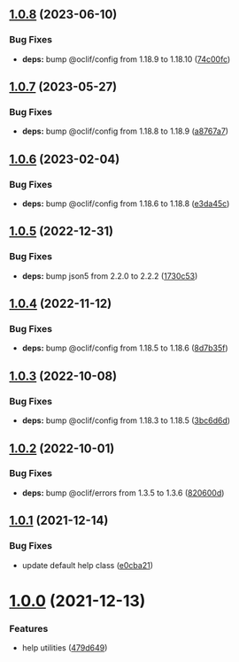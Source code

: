 ## [1.0.8](https://github.com/oclif/help/compare/1.0.7...1.0.8) (2023-06-10)


### Bug Fixes

* **deps:** bump @oclif/config from 1.18.9 to 1.18.10 ([74c00fc](https://github.com/oclif/help/commit/74c00fcb9fe77d1ae8acf3fce15014b5c0939f99))



## [1.0.7](https://github.com/oclif/help/compare/1.0.6...1.0.7) (2023-05-27)


### Bug Fixes

* **deps:** bump @oclif/config from 1.18.8 to 1.18.9 ([a8767a7](https://github.com/oclif/help/commit/a8767a751dd974333cdda31aaac0a1356f629471))



## [1.0.6](https://github.com/oclif/help/compare/1.0.5...1.0.6) (2023-02-04)


### Bug Fixes

* **deps:** bump @oclif/config from 1.18.6 to 1.18.8 ([e3da45c](https://github.com/oclif/help/commit/e3da45c8fbeae13b24be9ee37e22a938bcb12bbd))



## [1.0.5](https://github.com/oclif/help/compare/1.0.4...1.0.5) (2022-12-31)


### Bug Fixes

* **deps:** bump json5 from 2.2.0 to 2.2.2 ([1730c53](https://github.com/oclif/help/commit/1730c53db449e6c19de5794b38f708c3eb87e7de))



## [1.0.4](https://github.com/oclif/help/compare/1.0.3...1.0.4) (2022-11-12)


### Bug Fixes

* **deps:** bump @oclif/config from 1.18.5 to 1.18.6 ([8d7b35f](https://github.com/oclif/help/commit/8d7b35f3577350a8f7688a1b19992b9baf6418b4))



## [1.0.3](https://github.com/oclif/help/compare/1.0.2...1.0.3) (2022-10-08)


### Bug Fixes

* **deps:** bump @oclif/config from 1.18.3 to 1.18.5 ([3bc6d6d](https://github.com/oclif/help/commit/3bc6d6dd41dc75c25dc5995e365f0827687cb8c5))



## [1.0.2](https://github.com/oclif/help/compare/v1.0.1...1.0.2) (2022-10-01)


### Bug Fixes

* **deps:** bump @oclif/errors from 1.3.5 to 1.3.6 ([820600d](https://github.com/oclif/help/commit/820600dd63083e9d7bd9c710b0e502d4979794c3))



## [1.0.1](https://github.com/oclif/help/compare/v1.0.0...v1.0.1) (2021-12-14)


### Bug Fixes

* update default help class ([e0cba21](https://github.com/oclif/help/commit/e0cba211f293088e7ddbac857b8ac939559b5854))



# [1.0.0](https://github.com/oclif/help/compare/479d649901df42f44814923668e2526793ecb627...v1.0.0) (2021-12-13)


### Features

* help utilities ([479d649](https://github.com/oclif/help/commit/479d649901df42f44814923668e2526793ecb627))



